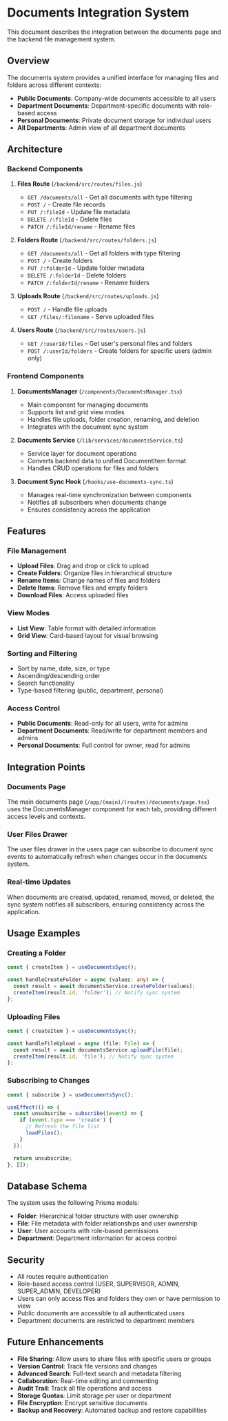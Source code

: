 # Documents Integration System

This document describes the integration between the documents page and the backend file management system.

## Overview

The documents system provides a unified interface for managing files and folders across different contexts:
- **Public Documents**: Company-wide documents accessible to all users
- **Department Documents**: Department-specific documents with role-based access
- **Personal Documents**: Private document storage for individual users
- **All Departments**: Admin view of all department documents

## Architecture

### Backend Components

1. **Files Route** (`/backend/src/routes/files.js`)
   - `GET /documents/all` - Get all documents with type filtering
   - `POST /` - Create file records
   - `PUT /:fileId` - Update file metadata
   - `DELETE /:fileId` - Delete files
   - `PATCH /:fileId/rename` - Rename files

2. **Folders Route** (`/backend/src/routes/folders.js`)
   - `GET /documents/all` - Get all folders with type filtering
   - `POST /` - Create folders
   - `PUT /:folderId` - Update folder metadata
   - `DELETE /:folderId` - Delete folders
   - `PATCH /:folderId/rename` - Rename folders

3. **Uploads Route** (`/backend/src/routes/uploads.js`)
   - `POST /` - Handle file uploads
   - `GET /files/:filename` - Serve uploaded files

4. **Users Route** (`/backend/src/routes/users.js`)
   - `GET /:userId/files` - Get user's personal files and folders
   - `POST /:userId/folders` - Create folders for specific users (admin only)

### Frontend Components

1. **DocumentsManager** (`/components/DocumentsManager.tsx`)
   - Main component for managing documents
   - Supports list and grid view modes
   - Handles file uploads, folder creation, renaming, and deletion
   - Integrates with the document sync system

2. **Documents Service** (`/lib/services/documentsService.ts`)
   - Service layer for document operations
   - Converts backend data to unified DocumentItem format
   - Handles CRUD operations for files and folders

3. **Document Sync Hook** (`/hooks/use-documents-sync.ts`)
   - Manages real-time synchronization between components
   - Notifies all subscribers when documents change
   - Ensures consistency across the application

## Features

### File Management
- **Upload Files**: Drag and drop or click to upload
- **Create Folders**: Organize files in hierarchical structure
- **Rename Items**: Change names of files and folders
- **Delete Items**: Remove files and empty folders
- **Download Files**: Access uploaded files

### View Modes
- **List View**: Table format with detailed information
- **Grid View**: Card-based layout for visual browsing

### Sorting and Filtering
- Sort by name, date, size, or type
- Ascending/descending order
- Search functionality
- Type-based filtering (public, department, personal)

### Access Control
- **Public Documents**: Read-only for all users, write for admins
- **Department Documents**: Read/write for department members and admins
- **Personal Documents**: Full control for owner, read for admins

## Integration Points

### Documents Page
The main documents page (`/app/(main)/(routes)/documents/page.tsx`) uses the DocumentsManager component for each tab, providing different access levels and contexts.

### User Files Drawer
The user files drawer in the users page can subscribe to document sync events to automatically refresh when changes occur in the documents system.

### Real-time Updates
When documents are created, updated, renamed, moved, or deleted, the sync system notifies all subscribers, ensuring consistency across the application.

## Usage Examples

### Creating a Folder
```typescript
const { createItem } = useDocumentsSync();

const handleCreateFolder = async (values: any) => {
  const result = await documentsService.createFolder(values);
  createItem(result.id, 'folder'); // Notify sync system
};
```

### Uploading Files
```typescript
const { createItem } = useDocumentsSync();

const handleFileUpload = async (file: File) => {
  const result = await documentsService.uploadFile(file);
  createItem(result.id, 'file'); // Notify sync system
};
```

### Subscribing to Changes
```typescript
const { subscribe } = useDocumentsSync();

useEffect(() => {
  const unsubscribe = subscribe((event) => {
    if (event.type === 'create') {
      // Refresh the file list
      loadFiles();
    }
  });

  return unsubscribe;
}, []);
```

## Database Schema

The system uses the following Prisma models:

- **Folder**: Hierarchical folder structure with user ownership
- **File**: File metadata with folder relationships and user ownership
- **User**: User accounts with role-based permissions
- **Department**: Department information for access control

## Security

- All routes require authentication
- Role-based access control (USER, SUPERVISOR, ADMIN, SUPER_ADMIN, DEVELOPER)
- Users can only access files and folders they own or have permission to view
- Public documents are accessible to all authenticated users
- Department documents are restricted to department members

## Future Enhancements

- **File Sharing**: Allow users to share files with specific users or groups
- **Version Control**: Track file versions and changes
- **Advanced Search**: Full-text search and metadata filtering
- **Collaboration**: Real-time editing and commenting
- **Audit Trail**: Track all file operations and access
- **Storage Quotas**: Limit storage per user or department
- **File Encryption**: Encrypt sensitive documents
- **Backup and Recovery**: Automated backup and restore capabilities
